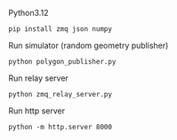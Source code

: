 Python3.12

```
pip install zmq json numpy
```

Run simulator (random geometry publisher)
```
python polygon_publisher.py
```
Run relay server 
```
python zmq_relay_server.py
```

Run http server
```
python -m http.server 8000
```
